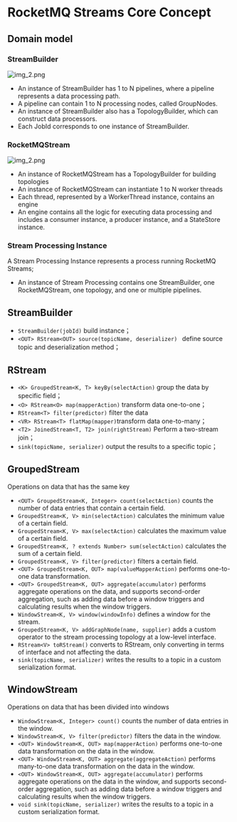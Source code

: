 # RocketMQ Streams Core Concept

## Domain model

### StreamBuilder

![img_2.png](E:\develop\github\contribution\rocketmq-site\i18n\en\docusaurus-plugin-content-docs\version-5.0\picture\33rocketmq-streams\领域模型-1.png)

* An instance of StreamBuilder has 1 to N pipelines, where a pipeline represents a data processing path.
* A pipeline can contain 1 to N processing nodes, called GroupNodes. 
* An instance of StreamBuilder also has a TopologyBuilder, which can construct data processors. 
* Each JobId corresponds to one instance of StreamBuilder.

### RocketMQStream

![img_2.png](E:\develop\github\contribution\rocketmq-site\i18n\en\docusaurus-plugin-content-docs\version-5.0\picture\33rocketmq-streams\领域模型-2.png)

* An instance of RocketMQStream has a TopologyBuilder for building topologies
* An instance of RocketMQStream can instantiate 1 to N worker threads
* Each thread, represented by a WorkerThread instance, contains an engine
* An engine contains all the logic for executing data processing and includes a consumer instance, a producer instance, and a StateStore instance.

### Stream Processing Instance

A Stream Processing Instance represents a process running RocketMQ Streams;

* An instance of Stream Processing contains one StreamBuilder, one RocketMQStream, one topology, and one or multiple pipelines.


## StreamBuilder

+ ```StreamBuilder(jobId)``` build instance；
+ ```<OUT> RStream<OUT> source(topicName, deserializer) ``` define source topic and deserialization method；


## RStream

+ ```<K> GroupedStream<K, T> keyBy(selectAction)``` group the data by specific field；
+ ```<O> RStream<O> map(mapperAction)``` transform data one-to-one；
+ ```RStream<T> filter(predictor)``` filter the data
+ ```<VR> RStream<T> flatMap(mapper)```transform data one-to-many；
+ ```<T2> JoinedStream<T, T2> join(rightStream)``` Perform a two-stream join；
+ ```sink(topicName, serializer)``` output the results to a specific topic；


## GroupedStream

Operations on data that has the same key

+ ```<OUT> GroupedStream<K, Integer> count(selectAction)``` counts the number of data entries that contain a certain field.
+ ```GroupedStream<K, V> min(selectAction)``` calculates the minimum value of a certain field.
+ ```GroupedStream<K, V> max(selectAction)``` calculates the maximum value of a certain field.
+ ```GroupedStream<K, ? extends Number> sum(selectAction)``` calculates the sum of a certain field.
+ ```GroupedStream<K, V> filter(predictor)``` filters a certain field.
+ ```<OUT> GroupedStream<K, OUT> map(valueMapperAction)``` performs one-to-one data transformation.
+ ```<OUT> GroupedStream<K, OUT> aggregate(accumulator)``` performs aggregate operations on the data, and supports second-order aggregation, such as adding data before a window triggers and calculating results when the window triggers.
+ ```WindowStream<K, V> window(windowInfo)``` defines a window for the stream.
+ ```GroupedStream<K, V> addGraphNode(name, supplier)``` adds a custom operator to the stream processing topology at a low-level interface.
+ ```RStream<V> toRStream()``` converts to RStream, only converting in terms of interface and not affecting the data.
+ ```sink(topicName, serializer)``` writes the results to a topic in a custom serialization format.


## WindowStream

Operations on data that has been divided into windows

+ ```WindowStream<K, Integer> count()``` counts the number of data entries in the window.
+ ```WindowStream<K, V> filter(predictor)``` filters the data in the window.
+ ```<OUT> WindowStream<K, OUT> map(mapperAction)``` performs one-to-one data transformation on the data in the window.
+ ```<OUT> WindowStream<K, OUT> aggregate(aggregateAction)```  performs many-to-one data transformation on the data in the window.
+ ```<OUT> WindowStream<K, OUT> aggregate(accumulator)``` performs aggregate operations on the data in the window, and supports second-order aggregation, such as adding data before a window triggers and calculating results when the window triggers.
+ ```void sink(topicName, serializer)``` writes the results to a topic in a custom serialization format.

